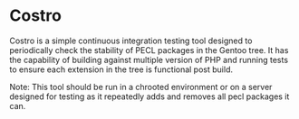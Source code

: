 Costro
======

Costro is a simple continuous integration testing tool designed to periodically check 
the stability of PECL packages in the Gentoo tree. It has the capability of building 
against multiple version of PHP and running tests to ensure each extension in the tree 
is functional post build.

Note: This tool should be run in a chrooted environment or on a server designed for
testing as it repeatedly adds and removes all pecl packages it can.
